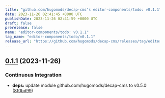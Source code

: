 ```yaml
---
title: "github.com/hugomods/decap-cms's editor-components/todo: v0.1.1"
date: 2023-11-26 02:41:45 +0000 UTC
publishDate: 2023-11-26 02:41:59 +0000 UTC
draft: false
prerelease: false
name: "editor-components/todo: v0.1.1"
tag_name: "editor-components/todo/v0.1.1"
release_url: "https://github.com/hugomods/decap-cms/releases/tag/editor-components/todo/v0.1.1"
---
```


## [0.1.1](https://github.com/hugomods/decap-cms/compare/editor-components/todo/v0.1.0...editor-components/todo/v0.1.1) (2023-11-26)


### Continuous Integration

* **deps:** update module github.com/hugomods/decap-cms to v0.5.0 ([8f0bd99](https://github.com/hugomods/decap-cms/commit/8f0bd9978157184d65e8d670bf5faf291455f403))
